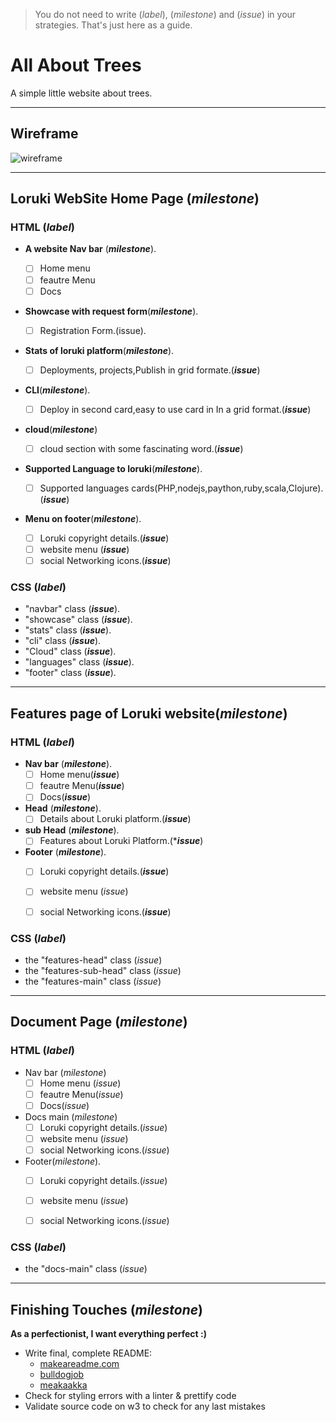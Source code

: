 > You do not need to write (_label_), (_milestone_) and (_issue_) in your strategies. That's just here as a guide.

# All About Trees

A simple little website about trees.

---

## Wireframe

![wireframe](./wireframe.gif)

---

## Loruki WebSite Home Page (_milestone_)

### HTML (_label_)


- **A website Nav bar** (**_milestone_**). 

   - [ ] Home menu  
   - [ ] feautre Menu
   - [ ] Docs
   
- **Showcase with request form**(**_milestone_**).

  - [ ] Registration Form.(issue).
  
- **Stats of loruki platform**(**_milestone_**).

  - [ ] Deployments, projects,Publish in grid formate.(**_issue_**)
  
- **CLI**(**_milestone_**).

  - [ ] Deploy in second card,easy to use card in In a grid format.(**_issue_**)
 
- **cloud**(**_milestone_**)

  - [ ] cloud section with some fascinating word.(**_issue_**)
  
- **Supported Language to loruki**(**_milestone_**).

  - [ ] Supported languages cards(PHP,nodejs,paython,ruby,scala,Clojure). (**_issue_**)
 
- **Menu on footer**(**_milestone_**).

  - [ ] Loruki copyright details.(**_issue_**)
  - [ ] website menu (**_issue_**)
  - [ ] social Networking icons.(**_issue_**)

### CSS (**_label_**)
- "navbar" class (**_issue_**).
- "showcase" class (**_issue_**).
- "stats" class (**_issue_**).
- "cli" class (**_issue_**).
- "Cloud" class (**_issue_**).
- "languages" class (**_issue_**).
- "footer" class (**_issue_**).

 
---

## Features page of Loruki website(**_milestone_**)

### HTML (_label_)

- **Nav bar** (**_milestone_**).
    - [ ] Home menu(**_issue_**)  
    - [ ] feautre Menu(**_issue_**)
    - [ ] Docs(**_issue_**)
    
-  **Head** (**_milestone_**).
    - [ ] Details about Loruki platform.(**_issue_**)
- **sub Head** (**_milestone_**).
    - [ ] Features about Loruki Platform.(***_issue_**)
- **Footer** (**_milestone_**).
   - [ ] Loruki copyright details.(**_issue_**)
   - [ ] website menu (_issue_)
   - [ ] social Networking icons.(**_issue_**)
  

### CSS (_label_)

  - the "features-head" class (_issue_)
  - the "features-sub-head" class (_issue_)
  - the "features-main" class (_issue_)
  
---

## Document Page (_milestone_)

### HTML (_label_)
- Nav bar (_milestone_)
   - [ ] Home menu  (_issue_)
   - [ ] feautre Menu(_issue_)
   - [ ] Docs(_issue_)
    
- Docs main (_milestone_)
   - [ ] Loruki copyright details.(_issue_)
  - [ ] website menu (_issue_)
  - [ ] social Networking icons.(_issue_)

- Footer(_milestone_).
  - [ ] Loruki copyright details.(_issue_)
  - [ ] website menu (_issue_)
  - [ ] social Networking icons.(_issue_)


### CSS (_label_)
 - the "docs-main" class (_issue_)
---

## Finishing Touches (_milestone_)

**As a perfectionist, I want everything perfect :)**

- Write final, complete README:
  - [makeareadme.com](https://www.makeareadme.com/)
  - [bulldogjob](https://bulldogjob.com/news/449-how-to-write-a-good-readme-for-your-github-project)
  - [meakaakka](https://medium.com/@meakaakka/a-beginners-guide-to-writing-a-kickass-readme-7ac01da88ab3)
- Check for styling errors with a linter & prettify code
- Validate source code on w3 to check for any last mistakes
